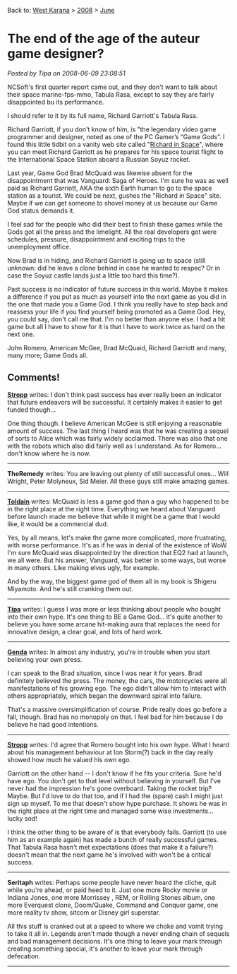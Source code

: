 Back to: [West Karana](/posts/westkarana.md) > [2008](/posts/2008/westkarana.md) > [June](./westkarana.md)
# The end of the age of the auteur game designer?

*Posted by Tipa on 2008-06-09 23:08:51*

NCSoft's first quarter report came out, and they don't want to talk about their space marine-fps-mmo, Tabula Rasa, except to say they are fairly disappointed bu its performance.

I should refer to it by its full name, Richard Garriott's Tabula Rasa.

Richard Garriott, if you don't know of him, is "the legendary video game programmer and designer, noted as one of the PC Gamer’s “Game Gods”. I found this little tidbit on a vanity web site called "[Richard in Space](http://www.richardinspace.com/)", where you can meet Richard Garriott as he prepares for his space tourist flight to the International Space Station aboard a Russian Soyuz rocket.

Last year, Game God Brad McQuaid was likewise absent for the disappointment that was Vanguard: Saga of Heroes. I'm sure he was as well paid as Richard Garriott, AKA the sixth Earth human to go to the space station as a tourist. We could be next, gushes the "Richard in Space" site. Maybe if we can get someone to shovel money at us because our Game God status demands it.

I feel sad for the people who did their best to finish these games while the Gods got all the press and the limelight. All the real developers got were schedules, pressure, disappointment and exciting trips to the unemployment office.

Now Brad is in hiding, and Richard Garriott is going up to space (still unknown: did he leave a clone behind in case he wanted to respec? Or in case the Soyuz castle lands just a little *too* hard this time?). 

Past success is no indicator of future success in this world. Maybe it makes a difference if you put as much as yourself into the next game as you did in the one that made you a Game God. I think you really have to step back and reassess your life if you find yourself being promoted as a Game God. Hey, you could say, don't call me that. I'm no better than anyone else. I had a hit game but all I have to show for it is that I have to work twice as hard on the next one.

John Romero, American McGee, Brad McQuaid, Richard Garriott and many, many more; Game Gods all.

## Comments!

**[Stropp](http://stroppsworld.com)** writes: I don't think past success has ever really been an indicator that future endeavors will be successful. It certainly makes it easier to get funded though...

One thing though. I believe American McGee is still enjoying a reasonable amount of success. The last thing I heard was that he was creating a sequel of sorts to Alice which was fairly widely acclaimed. There was also that one with the robots which also did fairly well as I understand. As for Romero... don't know where he is now.

---

**TheRemedy** writes: You are leaving out plenty of still successful ones... Will Wright, Peter Molyneux, Sid Meier. All these guys still make amazing games.

---

**[Toldain](http://toldaintalks.blogspot.com)** writes: McQuaid is less a game god than a guy who happened to be in the right place at the right time. Everything we heard about Vanguard before launch made me believe that while it might be a game that I would like, it would be a commercial dud. 

Yes, by all means, let's make the game more complicated, more frustrating, with worse performance. It's as if he was in denial of the existence of WoW. I'm sure McQuaid was disappointed by the direction that EQ2 had at launch, we all were. But his answer, Vanguard, was better in some ways, but worse in many others. Like making elves ugly, for example.

And by the way, the biggest game god of them all in my book is Shigeru Miyamoto. And he's still cranking them out.

---

**[Tipa](https://chasingdings.com)** writes: I guess I was more or less thinking about people who bought into their own hype. It's one thing to BE a Game God... it's quite another to believe you have some arcane hit-making aura that replaces the need for innovative design, a clear goal, and lots of hard work.

---

**[Genda](http://www.thegrouchygamer.com)** writes: In almost any industry, you're in trouble when you start believing your own press. 

I can speak to the Brad situation, since I was near it for years. Brad definitely believed the press. The money, the cars, the motorcycles were all manifestations of his growing ego. The ego didn't allow him to interact with others appropriately, which began the downward spiral into failure.

That's a massive oversimplification of course. Pride really does go before a fall, though. Brad has no monopoly on that. I feel bad for him because I do believe he had good intentions.

---

**[Stropp](http://stroppsworld.com)** writes: I'd agree that Romero bought into his own hype. What I heard about his management behaviour at Ion Storm(?) back in the day really showed how much he valued his own ego. 

Garriott on the other hand -- I don't know if he fits your criteria. Sure he'd have ego. You don't get to that level without believing in yourself. But I've never had the impression he's gone overboard. Taking the rocket trip? Maybe. But I'd love to do that too, and if I had the (spare) cash I might just sign up myself. To me that doesn't show hype purchase. It shows he was in the right place at the right time and managed some wise investments... lucky sod!

I think the other thing to be aware of is that everybody fails. Garriott (to use him as an example again) has made a bunch of really successful games. That Tabula Rasa hasn't met expectations (does that make it a failure?) doesn't mean that the next game he's involved with won't be a critical success.

---

**Seritaph** writes: Perhaps some people have never heard the cliche, quit while you're ahead, or paid heed to it. Just one more Rocky movie or Indiana Jones, one more Morrissey , REM, or Rolling Stones album, one more Everquest clone, Doom/Quake, Command and Conquer game, one more reality tv show, sitcom or Disney girl superstar.

All this stuff is cranked out at a speed to where we choke and vomit trying to take it all in. Legends aren't made though a never ending chain of sequels and bad management decisions. It's one thing to leave your mark through creating something special, it's another to leave your mark through defecation.

---

